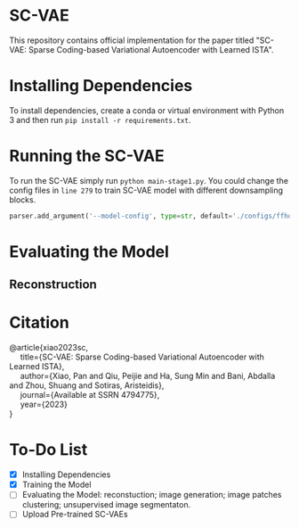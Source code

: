 # SC-VAE
This repository contains official implementation for the paper titled "SC-VAE: Sparse Coding-based Variational Autoencoder with Learned ISTA".

# Installing Dependencies
To install dependencies, create a conda or virtual environment with Python 3 and then run `pip install -r requirements.txt`.

# Running the SC-VAE
To run the SC-VAE simply run `python main-stage1.py`. You could change the config files in `line 279` to train SC-VAE model with different downsampling blocks.
```python
parser.add_argument('--model-config', type=str, default='./configs/ffhq/stage1/ffhq256-scvae16x16.yaml')
```

# Evaluating the Model
## Reconstruction


# Citation
@article{xiao2023sc,    
        &nbsp;&nbsp;&nbsp;&nbsp;&nbsp;title={SC-VAE: Sparse Coding-based Variational Autoencoder with Learned ISTA},    
        &nbsp;&nbsp;&nbsp;&nbsp;&nbsp;author={Xiao, Pan and Qiu, Peijie and Ha, Sung Min and Bani, Abdalla and Zhou, Shuang and Sotiras, Aristeidis},    
        &nbsp;&nbsp;&nbsp;&nbsp;&nbsp;journal={Available at SSRN 4794775},    
        &nbsp;&nbsp;&nbsp;&nbsp;&nbsp;year={2023}    
}

# To-Do List
- [x] Installing Dependencies
- [x] Training the Model
- [ ] Evaluating the Model: reconstuction; image generation; image patches clustering; unsupervised image segmentaton. 
- [ ] Upload Pre-trained SC-VAEs